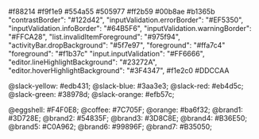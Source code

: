 #f88214
#f9f1e9
#554a55
#505977
#ff2b59
#00b8ae
#b1365b
"contrastBorder": "#122d42",
"inputValidation.errorBorder": "#EF5350",
"inputValidation.infoBorder": "#64B5F6",
"inputValidation.warningBorder": "#FFCA28",
"list.invalidItemForeground": "#975f94",
"activityBar.dropBackground": "#5f7e97",
"foreground": "#ffa7c4"
"foreground": "#f1b37c"
"input.inputValidation": "#FF6666",
"editor.lineHighlightBackground": "#23272A",
"editor.hoverHighlightBackground": "#3F4347",
#f1e2c0 
#DDCCAA 

@slack-yellow: #edb431;
@slack-blue: #3aa3e3;
@slack-red: #eb4d5c;
@slack-green: #38978d;
@slack-orange: #efb57c;

@eggshell: #F4F0E8;
@coffee: #7C705F;
@orange: #ba6f32;
@brand1: #3D728E;
@brand2: #54835F;
@brand3: #3D8C8E;
@brand4: #B36E50;
@brand5: #C0A962;
@brand6: #99896F;
@brand7: #B35050;
